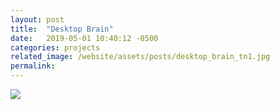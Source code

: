 ```yaml
---
layout: post
title:  "Desktop Brain"
date:   2019-05-01 10:40:12 -0500
categories: projects
related_image: /website/assets/posts/desktop_brain_tn1.jpg
permalink:
---
```


![](/website/assets/posts/desktop_brain_1.jpg)
